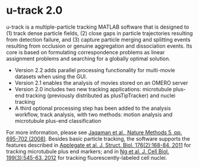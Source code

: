 # u-track 2.0

u-track is a multiple-particle tracking MATLAB software that is designed to (1) track dense particle fields, (2) close gaps in particle trajectories resulting from detection failure, and (3) capture particle merging and splitting events resulting from occlusion or genuine aggregation and dissociation events. Its core is based on formulating correspondence problems as linear assignment problems and searching for a globally optimal solution.

- Version 2.2 adds parallel processing functionality for multi-movie datasets when using the GUI.
- Version 2.1 enables the analysis of movies stored on an OMERO server
- Version 2.0 includes two new tracking applications: microtubule plus-end tracking (previously distributed as plusTipTracker) and nuclei tracking
- A third optional processing step has been added to the analysis workflow, track analysis, with two methods: motion analysis and microtubule plus-end classification

For more information, please see [Jaqaman et al., Nature Methods 5, pp. 695-702 (2008)](http://www.nature.com/nmeth/journal/v5/n8/full/nmeth.1237.html). Besides basic particle tracking, the software supports the features described in [Applegate et al. J. Struct. Biol. 176(2):168-84. 2011](https://www.ncbi.nlm.nih.gov/pubmed/21821130) for tracking microtubule plus end markers; and in [Ng et al. J. Cell Biol. 199(3):545-63. 2012](https://www.ncbi.nlm.nih.gov/pubmed/23091067) for tracking fluorescently-labeled cell nuclei.
